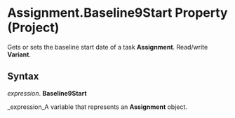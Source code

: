 
# Assignment.Baseline9Start Property (Project)

Gets or sets the baseline start date of a task  **Assignment**. Read/write  **Variant**.


## Syntax

 _expression_. **Baseline9Start**

 _expression_A variable that represents an  **Assignment** object.

